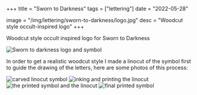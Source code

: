 +++
title = "Sworn to Darkness"
tags = ["lettering"]
date = "2022-05-28"

image = "/img/lettering/sworn-to-darkness/logo.jpg"
desc = "Woodcut style occult-inspired logo"
+++

Woodcut style occult inspired logo for Sworn to Darkness

![Sworn to darkness logo and symbol](/img/lettering/sworn-to-darkness/logo.jpg "Sworn to darkness logo and symbol")

In order to get a realistic woodcut style I made a linocut of the symbol first to guide the drawing of the letters, here are some photos of this process:

![carved linocut symbol](/img/lettering/sworn-to-darkness/DSC08276.jpg "carved linocut symbol")
![inking and printing the linocut](/img/lettering/sworn-to-darkness/DSC08278.jpg "inking and printing the linocut")
![the printed symbol and the linocut](/img/lettering/sworn-to-darkness/DSC08281.jpg "the printed symbol and the linocut")
![final printed symbol](/img/lettering/sworn-to-darkness/DSC08282.jpg "final printed symbol")
